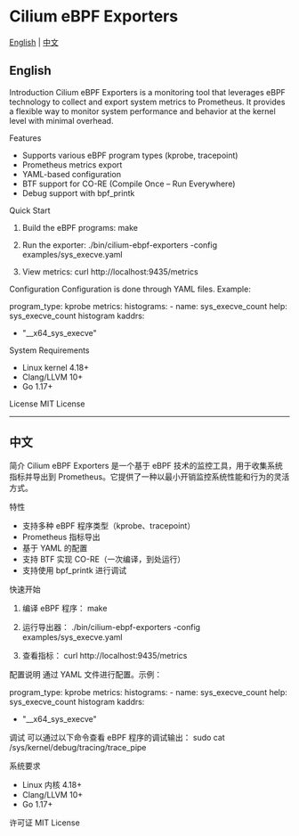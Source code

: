 

# Cilium eBPF Exporters

[English](#english) | [中文](#中文)

## English

Introduction
Cilium eBPF Exporters is a monitoring tool that leverages eBPF technology to collect and export system metrics to Prometheus. It provides a flexible way to monitor system performance and behavior at the kernel level with minimal overhead.

Features
- Supports various eBPF program types (kprobe, tracepoint)
- Prometheus metrics export
- YAML-based configuration
- BTF support for CO-RE (Compile Once – Run Everywhere)
- Debug support with bpf_printk

Quick Start
1. Build the eBPF programs:
   make

2. Run the exporter:
   ./bin/cilium-ebpf-exporters -config examples/sys_execve.yaml

3. View metrics:
   curl http://localhost:9435/metrics

Configuration
Configuration is done through YAML files. Example:

program_type: kprobe
metrics:
  histograms:
    - name: sys_execve_count
      help: sys_execve_count histogram
kaddrs:
  - "__x64_sys_execve"

System Requirements
- Linux kernel 4.18+
- Clang/LLVM 10+
- Go 1.17+

License
MIT License

---

## 中文

简介
Cilium eBPF Exporters 是一个基于 eBPF 技术的监控工具，用于收集系统指标并导出到 Prometheus。它提供了一种以最小开销监控系统性能和行为的灵活方式。

特性
- 支持多种 eBPF 程序类型（kprobe、tracepoint）
- Prometheus 指标导出
- 基于 YAML 的配置
- 支持 BTF 实现 CO-RE（一次编译，到处运行）
- 支持使用 bpf_printk 进行调试

快速开始
1. 编译 eBPF 程序：
   make

2. 运行导出器：
   ./bin/cilium-ebpf-exporters -config examples/sys_execve.yaml

3. 查看指标：
   curl http://localhost:9435/metrics

配置说明
通过 YAML 文件进行配置。示例：

program_type: kprobe
metrics:
  histograms:
    - name: sys_execve_count
      help: sys_execve_count histogram
kaddrs:
  - "__x64_sys_execve"

调试
可以通过以下命令查看 eBPF 程序的调试输出：
sudo cat /sys/kernel/debug/tracing/trace_pipe

系统要求
- Linux 内核 4.18+
- Clang/LLVM 10+
- Go 1.17+

许可证
MIT License
